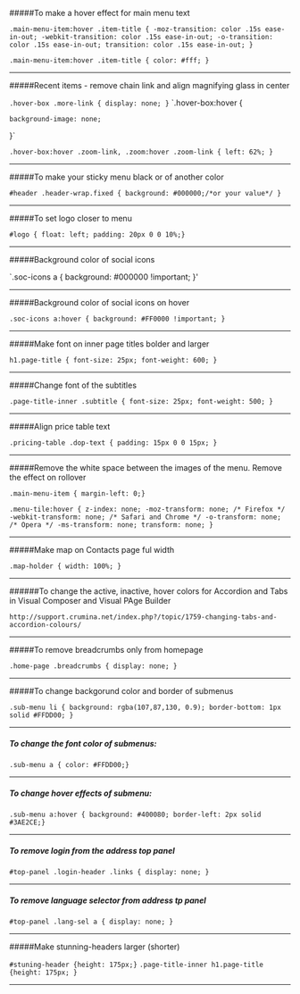 #####To make a hover effect for main menu text

`.main-menu-item:hover .item-title {
    -moz-transition: color .15s ease-in-out;
    -webkit-transition: color .15s ease-in-out;
    -o-transition: color .15s ease-in-out;
    transition: color .15s ease-in-out;
}`

`.main-menu-item:hover .item-title {
    color: #fff;
}`

----------------------------------------------

#####Recent items - remove chain link and align magnifying glass in center

`.hover-box .more-link {
    display: none;
}`
`.hover-box:hover {

    background-image: none;

}`

`.hover-box:hover .zoom-link, .zoom:hover .zoom-link {
    left: 62%;
}`

-----------------------------------------------------

#####To make your sticky menu black or of another color

`#header .header-wrap.fixed {
background: #000000;/*or your value*/
}`

---------------------------------------- 

#####To set logo closer to menu

`#logo {
float: left;
padding: 20px 0 0 10%;}`

-------------------------------------------

#####Background color of social icons

`.soc-icons a {
background: #000000 !important;
}'

-----------------------------------------

#####Background color of social icons on hover

`.soc-icons a:hover {
background: #FF0000 !important;
}`

------------------------------------

#####Make font on inner page titles bolder and larger

`h1.page-title { font-size: 25px; font-weight: 600; }`

-----------------------------------

#####Change font of the subtitles

`.page-title-inner .subtitle { font-size: 25px; font-weight: 500; }`

-----------------------------------

#####Align price table text

`.pricing-table .dop-text { padding: 15px 0 0 15px; }`

---------------------------------

#####Remove the white space between the images of the menu. Remove the effect on rollover

`.main-menu-item { margin-left: 0;}`

`.menu-tile:hover {
    z-index: none;
    -moz-transform: none;
    /* Firefox */
    -webkit-transform: none;
    /* Safari and Chrome */
    -o-transform: none;
    /* Opera */
    -ms-transform: none;
    transform: none; }`

--------------------------------

#####Make map on Contacts page ful width

`.map-holder {
width: 100%;
}`

---------------------------------

######To change the active, inactive, hover colors for Accordion and Tabs in Visual Composer and Visual PAge Builder

`http://support.crumina.net/index.php?/topic/1759-changing-tabs-and-accordion-colours/`

---------------------------------------

#####To remove breadcrumbs only from homepage

`.home-page .breadcrumbs { display: none; }`

------------------------------------

#####To change backgorund color and border of submenus

`.sub-menu li {
background: rgba(107,87,130, 0.9);
border-bottom: 1px solid #FFDD00;
}`

-------------------------------------------

##### To change the font color of submenus:
`.sub-menu a {
color: #FFDD00;}`

------------------------------------------

##### To change hover effects of submenu:
`.sub-menu a:hover {
background: #400080;
border-left: 2px solid #3AE2CE;}`

-----------------------------------------

##### To remove login from the address top panel
`#top-panel .login-header .links {
display: none;
}`

----------------------------------------

##### To remove language selector from address tp panel
`#top-panel .lang-sel a {
display: none;
}`

------------------------------------------------

#####Make stunning-headers larger (shorter)

`#stuning-header {height: 175px;}` 
`.page-title-inner h1.page-title {height: 175px; }`

----------------------------------------------
